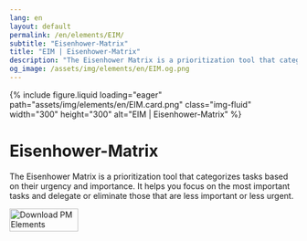 ```yaml
---
lang: en
layout: default
permalink: /en/elements/EIM/
subtitle: "Eisenhower-Matrix"
title: "EIM | Eisenhower-Matrix"
description: "The Eisenhower Matrix is a prioritization tool that categorizes tasks based on their urgency and importance. It helps you focus on the most important tasks and delegate or eliminate those that are less important or less urgent."
og_image: /assets/img/elements/en/EIM.og.png
---
```


{% include figure.liquid loading="eager" path="assets/img/elements/en/EIM.card.png" class="img-fluid" width="300" height="300" alt="EIM | Eisenhower-Matrix" %}

# Eisenhower-Matrix

The Eisenhower Matrix is a prioritization tool that categorizes tasks based on their urgency and importance. It helps you focus on the most important tasks and delegate or eliminate those that are less important or less urgent.

<a href="https://apps.apple.com/app/apple-store/id6738084498?pt=127441684&ct=website&mt=8">
  <img src="{{ "assets/img/en/appstore.png" | relative_url }}" width="120" height="40" alt="Download PM Elements">
</a>
